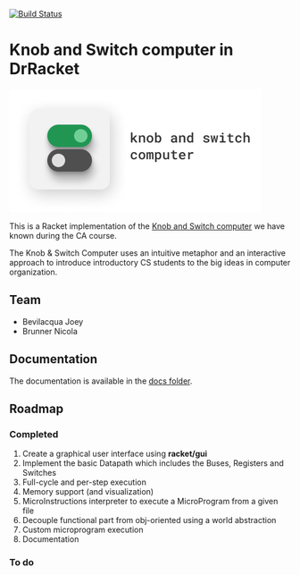 [![Build Status](https://api.travis-ci.com/bvlj/usi_pf1_knob_switch_racket.svg?token=psUxqUkPBazzQ1tkUr1z&branch=staging)](https://travis-ci.org/bvlj/usi_pf1_knob_switch_racket)

# Knob and Switch computer in DrRacket

[![logo banner](res/banner.png)](#)

This is a Racket implementation of the [Knob and Switch computer](https://www.inf.usi.ch/faculty/langheinrich/edu/KandS2/) we have known
during the CA course.

The Knob & Switch Computer uses an intuitive metaphor and an interactive approach to introduce
introductory CS students to the big ideas in computer organization.

## Team

* Bevilacqua Joey
* Brunner Nicola

## Documentation

The documentation is available in the [docs folder](docs/README.md).

## Roadmap

### Completed

1. Create a graphical user interface using **racket/gui**
2. Implement the basic Datapath which includes the Buses, Registers and Switches
3. Full-cycle and per-step execution
4. Memory support (and visualization)
5. MicroInstructions interpreter to execute a MicroProgram from a given file
6. Decouple functional part from obj-oriented using a world abstraction
7. Custom microprogram execution
8. Documentation

### To do
